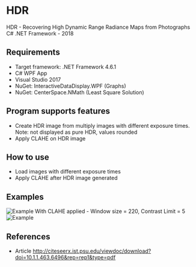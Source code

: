# HDR

HDR - Recovering High Dynamic Range Radiance Maps from Photographs C# .NET Framework - 2018

Requirements
-----
  - Target framework: .NET Framework 4.6.1
  - C# WPF App
  - Visual Studio 2017
  - NuGet: InteractiveDataDisplay.WPF (Graphs)
  - NuGet: CenterSpace.NMath (Least Square Solution)

Program supports features
-----
  - Create HDR image from multiply images with different exposure times. Note: not displayed as pure HDR, values rounded
  - Apply CLAHE on HDR image
   
How to use
-----
  - Load images with different exposure times
  - Apply CLAHE after HDR image generated
  
Examples
-----
<img src="https://github.com/kruherson1337/HDR/blob/master/example.jpg?raw=true" alt="Example"/>
With CLAHE applied - Window size = 220, Contrast Limit = 5
<img src="https://github.com/kruherson1337/HDR/blob/master/exampleCLAHE.jpg?raw=true" alt="Example"/>

References
-----
  - Article http://citeseerx.ist.psu.edu/viewdoc/download?doi=10.1.1.463.6496&rep=rep1&type=pdf
